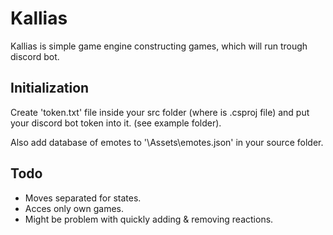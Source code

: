 # Kallias

Kallias is simple game engine constructing games, which will run trough discord bot.


## Initialization

Create 'token.txt' file inside your src folder (where is .csproj file) and put your
discord bot token into it. (see example folder).

Also add database of emotes to '\Assets\emotes.json' in your source folder.


## Todo
  * Moves separated for states.
  * Acces only own games.
  * Might be problem with quickly adding & removing reactions.